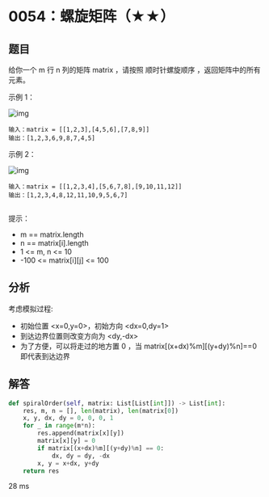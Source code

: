 # 0054：螺旋矩阵（★★）


## 题目

给你一个 m 行 n 列的矩阵 matrix ，请按照 顺时针螺旋顺序 ，返回矩阵中的所有元素。
 

示例 1：

![img](https://assets.leetcode.com/uploads/2020/11/13/spiral1.jpg)


	输入：matrix = [[1,2,3],[4,5,6],[7,8,9]]
	输出：[1,2,3,6,9,8,7,4,5]
	
示例 2：

![img](https://assets.leetcode.com/uploads/2020/11/13/spiral.jpg)


	输入：matrix = [[1,2,3,4],[5,6,7,8],[9,10,11,12]]
	输出：[1,2,3,4,8,12,11,10,9,5,6,7]
	 
提示：
- m == matrix.length
- n == matrix[i].length
- 1 <= m, n <= 10
- -100 <= matrix[i][j] <= 100


## 分析 

考虑模拟过程:
- 初始位置 <x=0,y=0>，初始方向 <dx=0,dy=1> 
- 到达边界位置则改变方向为 <dy,-dx>
- 为了方便，可以将走过的地方置 0 ，当 matrix[(x+dx)%m][(y+dy)%n]==0 即代表到达边界

## 解答

```python
def spiralOrder(self, matrix: List[List[int]]) -> List[int]:
    res, m, n = [], len(matrix), len(matrix[0])
    x, y, dx, dy = 0, 0, 0, 1
    for _ in range(m*n):
        res.append(matrix[x][y])
        matrix[x][y] = 0
        if matrix[(x+dx)%m][(y+dy)%n] == 0:
            dx, dy = dy, -dx
        x, y = x+dx, y+dy
    return res
```
28 ms

